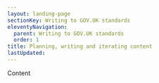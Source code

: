 ```yaml
---
layout: landing-page
sectionKey: Writing to GOV.UK standards
eleventyNavigation:
  parent: Writing to GOV.UK standards
  order: 1
title: Planning, writing and iterating content
lastUpdated:
---
```

Content